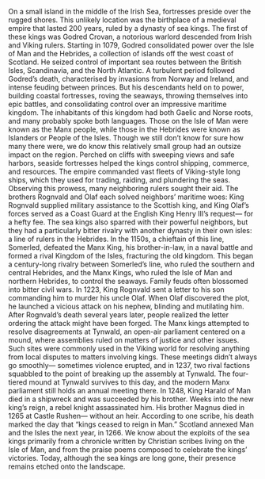 On a small island in the middle of the Irish Sea, fortresses preside over the rugged shores. This unlikely location was the birthplace of a medieval empire that lasted 200 years, ruled by a dynasty of sea kings. The first of these kings was Godred Crovan, a notorious warlord descended  from Irish and Viking rulers. Starting in 1079,  Godred consolidated power over the Isle of Man and the Hebrides, a collection of islands off the west coast of Scotland. He seized control of important  sea routes between the British Isles, Scandinavia, and the North Atlantic. A turbulent period followed Godred’s death, characterised by invasions from Norway and Ireland, and intense feuding between princes. But his descendants held on to power, building coastal fortresses, roving the seaways, throwing themselves into epic battles, and consolidating control  over an impressive maritime kingdom. The inhabitants of this kingdom had both Gaelic and Norse roots, and many probably spoke both languages. Those on the Isle of Man were known as the Manx people, while those in the Hebrides were known as Islanders or People of the Isles. Though we still don’t know  for sure how many there were, we do know this relatively small group had an outsize impact on the region. Perched on cliffs with sweeping views  and safe harbors, seaside fortresses helped the kings control shipping, commerce, and resources. The empire commanded vast fleets of Viking-style long ships, which they used for trading, raiding, and plundering the seas. Observing this prowess,  many neighboring rulers sought their aid. The brothers Rognvald and Olaf  each solved neighbors’ maritime woes: King Rognvald supplied military assistance to the Scottish king, and King Olaf’s forces  served as a Coast Guard at the English King Henry III’s request— for a hefty fee. The sea kings also sparred  with their powerful neighbors, but they had a particularly bitter rivalry with another dynasty in their own isles: a line of rulers in the Hebrides. In the 1150s, a chieftain of this line, Somerled, defeated the Manx King,  his brother-in-law, in a naval battle and formed a rival Kingdom of the Isles, fracturing the old kingdom. This began a century-long rivalry between Somerled’s line, who ruled the southern  and central Hebrides, and the Manx Kings, who ruled  the Isle of Man and northern Hebrides, to control the seaways. Family feuds often blossomed into bitter civil wars. In 1223, King Rognvald sent  a letter to his son commanding him to murder  his uncle Olaf. When Olaf discovered the plot, he launched a vicious attack on his nephew, blinding and mutilating him. After Rognvald’s death  several years later, people realized the letter ordering  the attack might have been forged. The Manx kings attempted to resolve  disagreements at Tynwald, an open-air parliament  centered on a mound, where assemblies ruled on matters  of justice and other issues. Such sites were commonly used in the Viking world for resolving anything from local disputes to matters involving kings. These meetings didn’t always go smoothly— sometimes violence erupted, and in 1237, two rival factions squabbled  to the point of breaking up the assembly at Tynwald. The four-tiered mound at Tynwald  survives to this day, and the modern Manx parliament still holds an annual meeting there. In 1248, King Harald of Man died in a shipwreck and was succeeded by his brother. Weeks into the new king’s reign,  a rebel knight assassinated him. His brother Magnus died in 1265  at Castle Rushen— without an heir. According to one scribe, his death marked  the day that “kings ceased to reign in Man.” Scotland annexed Man and the Isles  the next year, in 1266. We know about the exploits of the  sea kings primarily from a chronicle written by Christian scribes living  on the Isle of Man, and from the praise poems composed  to celebrate the kings’ victories. Today, although the sea kings are long gone, their presence remains etched onto the landscape. 